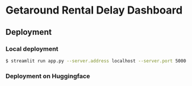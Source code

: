 # Getaround Rental Delay Dashboard






## Deployment

### Local deployment

```bash
$ streamlit run app.py --server.address localhost --server.port 5000
```

### Deployment on Huggingface



